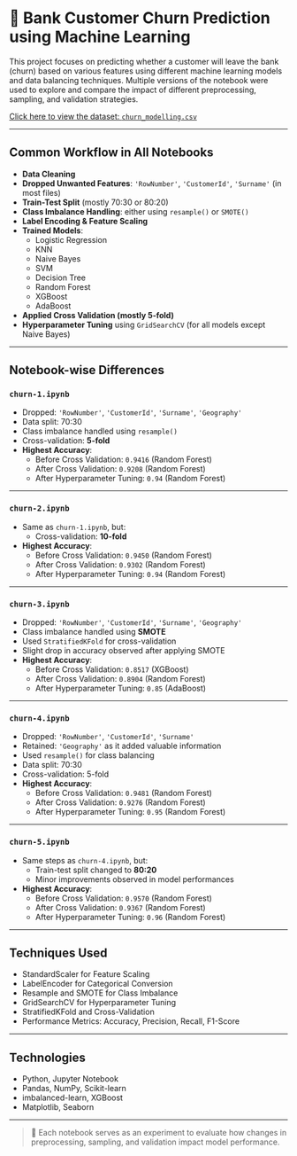# 🏦 Bank Customer Churn Prediction using Machine Learning

This project focuses on predicting whether a customer will leave the bank (churn) based on various features using different machine learning models and data balancing techniques. Multiple versions of the notebook were used to explore and compare the impact of different preprocessing, sampling, and validation strategies.

 [Click here to view the dataset: `churn_modelling.csv`](./Churn_Modelling.csv)

---

## Common Workflow in All Notebooks

- **Data Cleaning**
- **Dropped Unwanted Features**: `'RowNumber'`, `'CustomerId'`, `'Surname'` (in most files)
- **Train-Test Split** (mostly 70:30 or 80:20)
- **Class Imbalance Handling**: either using `resample()` or `SMOTE()`
- **Label Encoding & Feature Scaling**
- **Trained Models**:
  - Logistic Regression
  - KNN
  - Naive Bayes
  - SVM
  - Decision Tree
  - Random Forest
  - XGBoost
  - AdaBoost
- **Applied Cross Validation (mostly 5-fold)**
- **Hyperparameter Tuning** using `GridSearchCV` (for all models except Naive Bayes)

---

## Notebook-wise Differences

### `churn-1.ipynb`
- Dropped: `'RowNumber'`, `'CustomerId'`, `'Surname'`, `'Geography'`
- Data split: 70:30
- Class imbalance handled using `resample()`
- Cross-validation: **5-fold**
- **Highest Accuracy**: 
  - Before Cross Validation: `0.9416` (Random Forest)
  - After Cross Validation: `0.9208` (Random Forest)
  - After Hyperparameter Tuning: `0.94` (Random Forest)

---

### `churn-2.ipynb`
- Same as `churn-1.ipynb`, but:
  - Cross-validation: **10-fold**
- **Highest Accuracy**: 
  - Before Cross Validation: `0.9450` (Random Forest)
  - After Cross Validation: `0.9302` (Random Forest)
  - After Hyperparameter Tuning: `0.94` (Random Forest)
    
---

### `churn-3.ipynb`
- Dropped: `'RowNumber'`, `'CustomerId'`, `'Surname'`, `'Geography'`
- Class imbalance handled using **SMOTE**
- Used `StratifiedKFold` for cross-validation
- Slight drop in accuracy observed after applying SMOTE
- **Highest Accuracy**: 
  - Before Cross Validation: `0.8517` (XGBoost)
  - After Cross Validation: `0.8904` (Random Forest)
  - After Hyperparameter Tuning: `0.85` (AdaBoost)

---

### `churn-4.ipynb`
- Dropped: `'RowNumber'`, `'CustomerId'`, `'Surname'`
- Retained: `'Geography'` as it added valuable information
- Used `resample()` for class balancing
- Data split: 70:30
- Cross-validation: 5-fold
- **Highest Accuracy**: 
  - Before Cross Validation: `0.9481` (Random Forest)
  - After Cross Validation: `0.9276` (Random Forest)
  - After Hyperparameter Tuning: `0.95` (Random Forest)

---

### `churn-5.ipynb`
- Same steps as `churn-4.ipynb`, but:
  - Train-test split changed to **80:20**
  - Minor improvements observed in model performances
- **Highest Accuracy**: 
  - Before Cross Validation: `0.9570` (Random Forest)
  - After Cross Validation: `0.9367` (Random Forest)
  - After Hyperparameter Tuning: `0.96` (Random Forest)

---

## Techniques Used

- StandardScaler for Feature Scaling  
- LabelEncoder for Categorical Conversion  
- Resample and SMOTE for Class Imbalance  
- GridSearchCV for Hyperparameter Tuning  
- StratifiedKFold and Cross-Validation  
- Performance Metrics: Accuracy, Precision, Recall, F1-Score

---

## Technologies

- Python, Jupyter Notebook  
- Pandas, NumPy, Scikit-learn  
- imbalanced-learn, XGBoost  
- Matplotlib, Seaborn

---

> 📌 Each notebook serves as an experiment to evaluate how changes in preprocessing, sampling, and validation impact model performance.
